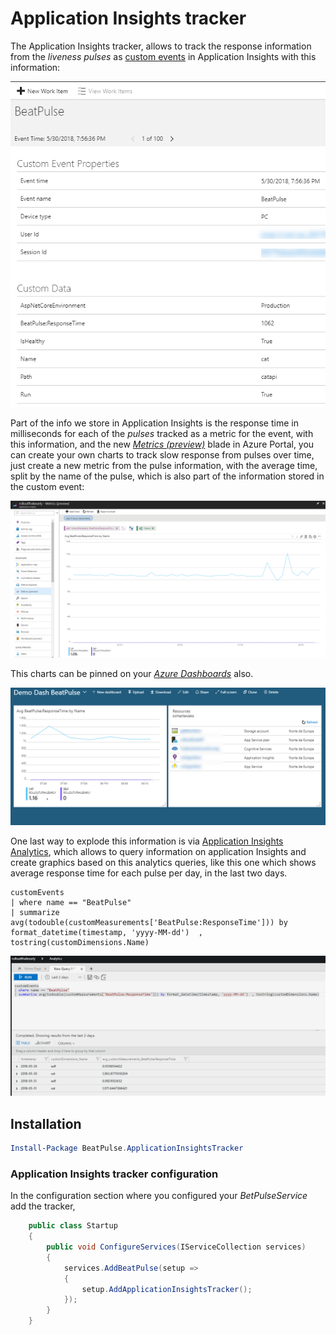 # Application Insights tracker

The Application Insights tracker, allows to track the response information from the *liveness pulses* as [custom events](https://docs.microsoft.com/en-us/azure/application-insights/app-insights-api-custom-events-metrics) in Application Insights with this information:

![BeatPulse info on Application insights](ai-tracker-pulse-info.png)

Part of the info we store in Application Insights is the response time in milliseconds for each of the *pulses* tracked as a metric for the event, with this information, and the new [*Metrics (preview)*](https://docs.microsoft.com/en-us/azure/monitoring-and-diagnostics/monitoring-metric-charts) blade in Azure Portal, you can create your own charts to track slow response from pulses over time, just create a new metric from the pulse information, with the average time, split by the name of the pulse, which is also part of the information stored in the custom event:

![BeatPulse metric in Application insights](ai-tracker-metric.png)

This charts can be pinned on your [*Azure Dashboards*](https://docs.microsoft.com/en-us/azure/monitoring-and-diagnostics/monitoring-metric-charts#how-do-i-pin-charts-to-dashboards) also.

![BeatPulse metric in Azure Dashboard](ai-tracker-dashboard.png)

One last way to explode this information is via [Application Insights Analytics](https://docs.microsoft.com/en-us/azure/application-insights/app-insights-analytics), which allows to query information on application Insights and create graphics based on this analytics queries, like this one which shows average response time for each pulse per day, in the last two days.

``` Azure Analytics
customEvents
| where name == "BeatPulse"
| summarize avg(todouble(customMeasurements['BeatPulse:ResponseTime'])) by format_datetime(timestamp, 'yyyy-MM-dd')  , tostring(customDimensions.Name)
```

![BeatPulse metric in Azure Application Insights Analytics](ai-tracker-analytics.png)

## Installation

``` Powershell
Install-Package BeatPulse.ApplicationInsightsTracker
```

### Application Insights tracker configuration

In the configuration section where you configured your *BetPulseService* add the tracker,

```csharp
    public class Startup
    {       
        public void ConfigureServices(IServiceCollection services)
        {
            services.AddBeatPulse(setup =>
            {
                setup.AddApplicationInsightsTracker();
            });
        }
    }
```
